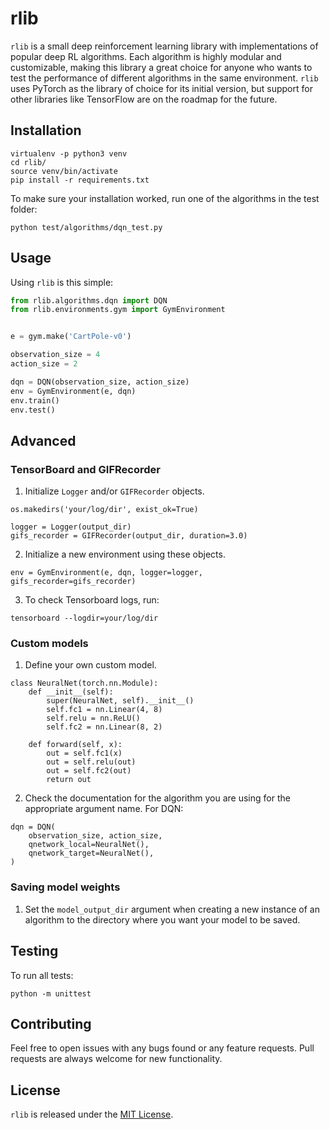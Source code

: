 # rlib

`rlib` is a small deep reinforcement learning library with implementations of popular deep RL algorithms. Each algorithm is highly modular and customizable, making this library a great choice for anyone who wants to test the performance of different algorithms in the same environment. `rlib` uses PyTorch as the library of choice for its initial version, but support for other libraries like TensorFlow are on the roadmap for the future.

## Installation

```
virtualenv -p python3 venv
cd rlib/
source venv/bin/activate
pip install -r requirements.txt
```

To make sure your installation worked, run one of the algorithms in the test folder:

```
python test/algorithms/dqn_test.py
```

## Usage

Using `rlib` is this simple:

```python
from rlib.algorithms.dqn import DQN
from rlib.environments.gym import GymEnvironment


e = gym.make('CartPole-v0')

observation_size = 4
action_size = 2

dqn = DQN(observation_size, action_size)
env = GymEnvironment(e, dqn)
env.train()
env.test()
```

## Advanced

### TensorBoard and GIFRecorder

1. Initialize `Logger` and/or `GIFRecorder` objects. 

```
os.makedirs('your/log/dir', exist_ok=True)

logger = Logger(output_dir)
gifs_recorder = GIFRecorder(output_dir, duration=3.0)
```

2. Initialize a new environment using these objects.

```
env = GymEnvironment(e, dqn, logger=logger, gifs_recorder=gifs_recorder)
```

3. To check Tensorboard logs, run:

```
tensorboard --logdir=your/log/dir
```

### Custom models

1. Define your own custom model.

```
class NeuralNet(torch.nn.Module):
    def __init__(self):
        super(NeuralNet, self).__init__()
        self.fc1 = nn.Linear(4, 8) 
        self.relu = nn.ReLU()
        self.fc2 = nn.Linear(8, 2)  
    
    def forward(self, x):
        out = self.fc1(x)
        out = self.relu(out)
        out = self.fc2(out)
        return out
```

2. Check the documentation for the algorithm you are using for the appropriate argument name. For DQN:

```
dqn = DQN(
    observation_size, action_size,
    qnetwork_local=NeuralNet(),
    qnetwork_target=NeuralNet(),
)
```

### Saving model weights

1. Set the `model_output_dir` argument when creating a new instance of an algorithm to the directory where you want your model to be saved.

## Testing

To run all tests:

```
python -m unittest
```

## Contributing

Feel free to open issues with any bugs found or any feature requests. Pull requests are always welcome for new functionality.

## License

`rlib` is released under the [MIT License](https://github.com/MarcioPorto/rlib/blob/master/LICENSE.md).
